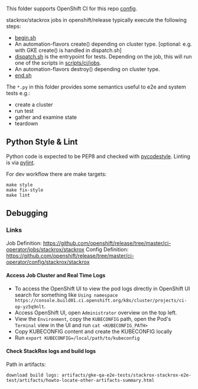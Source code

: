 This folder supports OpenShift CI for this repo [config](https://github.com/openshift/release/tree/master/ci-operator/config/stackrox/stackrox).

stackrox/stackrox jobs in openshift/release typically execute the following steps:

- [begin.sh](begin.sh)
- An automation-flavors create() depending on cluster type. [optional: e.g. with GKE create() is handled in dispatch.sh]
- [dispatch.sh](dispatch.sh) is the entrypoint for tests. Depending on the job, this will run one of the scripts in [scripts/ci/jobs](../scripts/ci/jobs/).
- An automation-flavors destroy() depending on cluster type.
- [end.sh](end.sh)

The `*.py` in this folder provides some semantics useful to e2e and system tests e.g.:

- create a cluster
- run test
- gather and examine state
- teardown

## Python Style & Lint

Python code is expected to be PEP8 and checked with
[pycodestyle](https://pypi.org/project/pycodestyle/). Linting is via
[pylint](https://pypi.org/project/pylint/).

For dev workflow there are make targets:

```
make style
make fix-style
make lint
```

## Debugging

### Links

Job Definition: https://github.com/openshift/release/tree/master/ci-operator/jobs/stackrox/stackrox
Config Definition: https://github.com/openshift/release/tree/master/ci-operator/config/stackrox/stackrox

#### Access Job Cluster and Real Time Logs

- To access the OpenShift UI to view the pod logs directly in OpenShift UI search for something like `Using namespace https://console.build01.ci.openshift.org/k8s/cluster/projects/ci-op-yz5q9nlt`.
- Access OpenShift UI, open `Administrator` overview on the top left.
- View the `Environment`, copy the `KUBECONFIG` path, open the Pod's `Terminal` view in the UI and run `cat <KUBECONFIG_PATH>`
- Copy KUBECONFIG content and create the KUBECONFIG locally
- Run `export KUBECONFIG=/local/path/to/kubeconfig`

#### Check StackRox logs and build logs

Path in artifacts:
```
download build logs: artifacts/gke-qa-e2e-tests/stackrox-stackrox-e2e-test/artifacts/howto-locate-other-artifacts-summary.html
```
